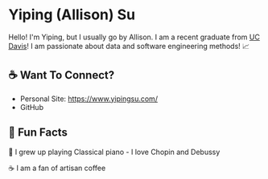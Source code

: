 # Yiping (Allison) Su

Hello! I'm Yiping, but I usually go by Allison. I am a recent graduate from [UC Davis](https://www.ucdavis.edu/)! 
I am passionate about data and software engineering methods! :chart_with_upwards_trend:

## :coffee: Want To Connect?

* Personal Site: https://www.yipingsu.com/
* GitHub

## :scroll: Fun Facts

:musical_keyboard:  I grew up playing Classical piano - I love Chopin and Debussy

:coffee:            I am a fan of artisan coffee


